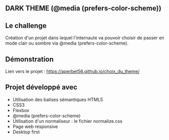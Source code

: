 ## DARK THEME (@media (prefers-color-scheme))

## Le challenge

Création d'un projet dans lequel l'internaute va pouvoir choisir de passer en mode clair ou sombre via @media (prefers-color-scheme).

## Démonstration

Lien vers le projet : https://aperbet56.github.io/choix_du_theme/

## Projet développé avec

- Utilisation des balises sémantiques HTML5
- CSS3
- Flexbox
- @media (prefers-color-scheme)
- Utilisation d'un normaliseur : le fichier normalize.css
- Page web responsive
- Desktop first
